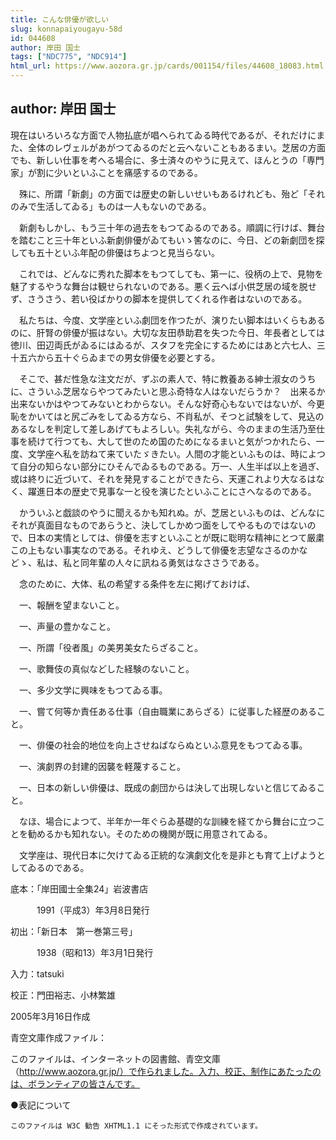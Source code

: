 ```yaml
---
title: こんな俳優が欲しい
slug: konnapaiyougayu-58d
id: 044608
author: 岸田 国士
tags: ["NDC775", "NDC914"]
html_url: https://www.aozora.gr.jp/cards/001154/files/44608_18083.html
---
```


## author: 岸田 国士

現在はいろいろな方面で人物払底が唱へられてゐる時代であるが、それだけにまた、全体のレヴェルがあがつてゐるのだと云へないこともあるまい。芝居の方面でも、新しい仕事を考へる場合に、多士済々のやうに見えて、ほんとうの「専門家」が割に少いといふことを痛感するのである。

　殊に、所謂「新劇」の方面では歴史の新しいせいもあるけれども、殆ど「それのみで生活してゐる」ものは一人もないのである。

　新劇もしかし、もう三十年の過去をもつてゐるのである。順調に行けば、舞台を踏むこと三十年といふ新劇俳優がゐてもいゝ筈なのに、今日、どの新劇団を探しても五十といふ年配の俳優はちよつと見当らない。

　これでは、どんなに秀れた脚本をもつてしても、第一に、役柄の上で、見物を魅了するやうな舞台は観せられないのである。悪く云へば小供芝居の域を脱せず、さうさう、若い役ばかりの脚本を提供してくれる作者はないのである。

　私たちは、今度、文学座といふ劇団を作つたが、演りたい脚本はいくらもあるのに、肝腎の俳優が振はない。大切な友田恭助君を失つた今日、年長者としては徳川、田辺両氏がゐるにはゐるが、スタフを完全にするためにはあと六七人、三十五六から五十ぐらゐまでの男女俳優を必要とする。

　そこで、甚だ性急な注文だが、ずぶの素人で、特に教養ある紳士淑女のうちに、さういふ芝居ならやつてみたいと思ふ奇特な人はないだらうか？　出来るか出来ないかはやつてみないとわからない。そんな好奇心もないではないが、今更恥をかいてはと尻ごみをしてゐる方なら、不肖私が、そつと試験をして、見込のあるなしを判定して差しあげてもよろしい。失礼ながら、今のままの生活乃至仕事を続けて行つても、大して世のため国のためになるまいと気がつかれたら、一度、文学座へ私を訪ねて来ていたゞきたい。人間の才能といふものは、時によつて自分の知らない部分にひそんでゐるものである。万一、人生半ば以上を過ぎ、或は終りに近づいて、それを発見することができたら、天運これより大なるはなく、躍進日本の歴史で見事な一と役を演じたといふことにさへなるのである。

　かういふと戯談のやうに聞えるかも知れぬ。が、芝居といふものは、どんなにそれが真面目なものであらうと、決してしかめつ面をしてやるものではないので、日本の実情としては、俳優を志すといふことが既に聡明な精神にとつて厳粛この上もない事実なのである。それゆえ、どうして俳優を志望なさるのかなどゝ、私は、私と同年輩の人々に訊ねる勇気はなささうである。

　念のために、大体、私の希望する条件を左に掲げておけば、

　一、報酬を望まないこと。

　一、声量の豊かなこと。

　一、所謂「役者風」の美男美女たらざること。

　一、歌舞伎の真似などした経験のないこと。

　一、多少文学に興味をもつてゐる事。

　一、嘗て何等か責任ある仕事（自由職業にあらざる）に従事した経歴のあること。

　一、俳優の社会的地位を向上させねばならぬといふ意見をもつてゐる事。

　一、演劇界の封建的因襲を軽蔑すること。

　一、日本の新しい俳優は、既成の劇団からは決して出現しないと信じてゐること。

　なほ、場合によつて、半年か一年ぐらゐ基礎的な訓練を経てから舞台に立つことを勧めるかも知れない。そのための機関が既に用意されてゐる。

　文学座は、現代日本に欠けてゐる正統的な演劇文化を是非とも育て上げようとしてゐるのである。













底本：「岸田國士全集24」岩波書店


　　　1991（平成3）年3月8日発行

初出：「新日本　第一巻第三号」

　　　1938（昭和13）年3月1日発行

入力：tatsuki

校正：門田裕志、小林繁雄

2005年3月16日作成

青空文庫作成ファイル：

このファイルは、インターネットの図書館、青空文庫（http://www.aozora.gr.jp/）で作られました。入力、校正、制作にあたったのは、ボランティアの皆さんです。











●表記について


	このファイルは W3C 勧告 XHTML1.1 にそった形式で作成されています。